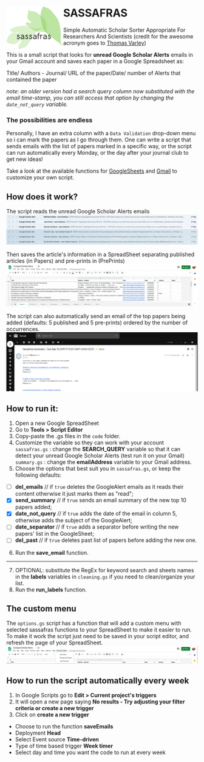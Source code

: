 # SASSAFRAS <img align="left" src="img_/sassafras.png" width="150">

Simple Automatic Scholar Sorter Appropriate For Researchers And Scientists (credit for the awesome acronym goes to [Thomas Varley](https://github.com/ThosV))

This is a small script that looks for **unread Google Scholar Alerts** emails in your Gmail account and saves each paper in a Google Spreadsheet as:

  Title/ Authors - Journal/ URL of the paper/Date/ number of Alerts that contained the paper  
 
  *note: an older version had a search query column now substituted with the email time-stamp, you can still access that option by changing the `date_not_query` variable.*
 
### The possibilities are endless
Personally, I have an extra column with a `Data Validation` drop-down menu so i can mark the papers as I go through them. One can write a script that sends emails with the list of papers marked in a specific way, or the script can run automatically every Monday, or the day after your journal club to get new ideas!

Take a look at the available functions for [GoogleSheets](https://developers.google.com/apps-script/reference/spreadsheet/spreadsheet-app) and [Gmail](https://developers.google.com/apps-script/reference/gmail/gmail-app) to customize your own script.
 
## How does it work?
The script reads the unread Google Scholar Alerts emails
![Gmail alerts](img_/gmail_GSalerts.png)

Then saves the article's information in a SpreadSheet separating published articles (in Papers) and pre-prints in (PrePrints)
![Google sheet](img_/sheet_GSalerts.png)

The script can also automatically send an email of the top papers being added
(defaults: 5 published and 5 pre-prints) ordered by the number of occurrences.
![Gmail summary](img_/sampleemail_GSalerts.png)

## How to run it:
1. Open a new Google SpreadSheet
2. Go to **Tools > Script Editor**
3. Copy-paste the .gs files in the `code` folder.
4. Customize the variable so they can work with your account  
  `sassafras.gs` : change the **SEARCH_QUERY** variable so that it can detect your unread Google Scholar Alerts (test run it on your Gmail)  
  `summary.gs` : change the **emailAddress** variable to your Gmail address.
5. Choose the options that best suit you in `sassafras.gs`, or keep the following defaults:

  - [ ] **del_emails** // if `true` deletes the GoogleAlert emails as it reads their content otherwise it just marks them as "read";  
  - [x] **send_summary** // if `true` sends an email summary of the new top 10 papers added;  
  - [x] **date_not_query** // if `true` adds the date of the email in column 5, otherwise adds the subject of the GoogleAlert;
  - [ ] **date_separator** // if `true` adds a separator before writing the new papers' list in the GoogleSheet;
  - [ ] **del_past** // if `true` deletes past list of papers before adding the new one.
6. Run the **save_email** function.
---
7. OPTIONAL: substitute the RegEx for keyword search and sheets names in the **labels** variables in `cleaning.gs` if you need to clean/organize your list.
8. Run the **run_labels** function.

## The custom menu
The `options.gs` script has a function that will add a custom menu with selected sassafras functions to your SpreadSheet to make it easier to run.  
To make it work the script just need to be saved in your script editor, and refresh the page of your SpreadSheet.
![Custom menu](img_/menu_GSalerts.png)

## How to run the script automatically every week
1. In Google Scripts go to **Edit > Current project's triggers**  
2. It will open a new page saying **No results - Try adjusting your filter criteria or create a new trigger**  
3. Click on **create a new trigger**  

  - Choose to run the function **saveEmails**  
  - Deployment **Head**  
  - Select Event source **Time-driven**  
  - Type of time based trigger **Week timer**  
  - Select day and time you want the code to run at every week
